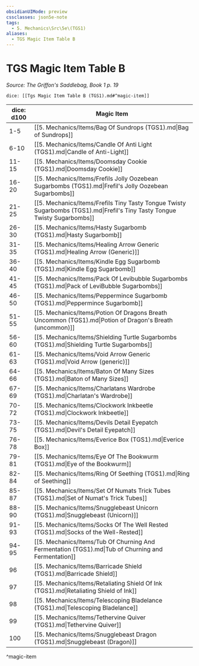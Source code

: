 ```yaml
---
obsidianUIMode: preview
cssclasses: json5e-note
tags:
  - 5. Mechanics\Src\5e\(TGS1)
aliases:
  - TGS Magic Item Table B
---
```

# TGS Magic Item Table B
*Source: The Griffon's Saddlebag, Book 1 p. 19* 

`dice: [[Tgs Magic Item Table B (TGS1).md#^magic-item]]`

| dice: d100 | Magic Item |
|------------|------------|
| 1-5 | [[5. Mechanics/Items/Bag Of Sundrops (TGS1).md\|Bag of Sundrops]] |
| 6-10 | [[5. Mechanics/Items/Candle Of Anti Light (TGS1).md\|Candle of Anti-Light]] |
| 11-15 | [[5. Mechanics/Items/Doomsday Cookie (TGS1).md\|Doomsday Cookie]] |
| 16-20 | [[5. Mechanics/Items/Frefils Jolly Oozebean Sugarbombs (TGS1).md\|Frefil's Jolly Oozebean Sugarbombs]] |
| 21-25 | [[5. Mechanics/Items/Frefils Tiny Tasty Tongue Twisty Sugarbombs (TGS1).md\|Frefil's Tiny Tasty Tongue Twisty Sugarbombs]] |
| 26-30 | [[5. Mechanics/Items/Hasty Sugarbomb (TGS1).md\|Hasty Sugarbomb]] |
| 31-35 | [[5. Mechanics/Items/Healing Arrow Generic (TGS1).md\|Healing Arrow (Generic)]] |
| 36-40 | [[5. Mechanics/Items/Kindle Egg Sugarbomb (TGS1).md\|Kindle Egg Sugarbomb]] |
| 41-45 | [[5. Mechanics/Items/Pack Of Levibubble Sugarbombs (TGS1).md\|Pack of LeviBubble Sugarbombs]] |
| 46-50 | [[5. Mechanics/Items/Peppermince Sugarbomb (TGS1).md\|Peppermince Sugarbomb]] |
| 51-55 | [[5. Mechanics/Items/Potion Of Dragons Breath Uncommon (TGS1).md\|Potion of Dragon's Breath (uncommon)]] |
| 56-60 | [[5. Mechanics/Items/Shielding Turtle Sugarbombs (TGS1).md\|Shielding Turtle Sugarbombs]] |
| 61-63 | [[5. Mechanics/Items/Void Arrow Generic (TGS1).md\|Void Arrow (generic)]] |
| 64-66 | [[5. Mechanics/Items/Baton Of Many Sizes (TGS1).md\|Baton of Many Sizes]] |
| 67-69 | [[5. Mechanics/Items/Charlatans Wardrobe (TGS1).md\|Charlatan's Wardrobe]] |
| 70-72 | [[5. Mechanics/Items/Clockwork Inkbeetle (TGS1).md\|Clockwork Inkbeetle]] |
| 73-75 | [[5. Mechanics/Items/Devils Detail Eyepatch (TGS1).md\|Devil's Detail Eyepatch]] |
| 76-78 | [[5. Mechanics/Items/Everice Box (TGS1).md\|Everice Box]] |
| 79-81 | [[5. Mechanics/Items/Eye Of The Bookwurm (TGS1).md\|Eye of the Bookwurm]] |
| 82-84 | [[5. Mechanics/Items/Ring Of Seething (TGS1).md\|Ring of Seething]] |
| 85-87 | [[5. Mechanics/Items/Set Of Numats Trick Tubes (TGS1).md\|Set of Numat's Trick Tubes]] |
| 88-90 | [[5. Mechanics/Items/Snugglebeast Unicorn (TGS1).md\|Snugglebeast (Unicorn)]] |
| 91-93 | [[5. Mechanics/Items/Socks Of The Well Rested (TGS1).md\|Socks of the Well-Rested]] |
| 94-95 | [[5. Mechanics/Items/Tub Of Churning And Fermentation (TGS1).md\|Tub of Churning and Fermentation]] |
| 96 | [[5. Mechanics/Items/Barricade Shield (TGS1).md\|Barricade Shield]] |
| 97 | [[5. Mechanics/Items/Retaliating Shield Of Ink (TGS1).md\|Retaliating Shield of Ink]] |
| 98 | [[5. Mechanics/Items/Telescoping Bladelance (TGS1).md\|Telescoping Bladelance]] |
| 99 | [[5. Mechanics/Items/Tethervine Quiver (TGS1).md\|Tethervine Quiver]] |
| 100 | [[5. Mechanics/Items/Snugglebeast Dragon (TGS1).md\|Snugglebeast (Dragon)]] |
^magic-item
